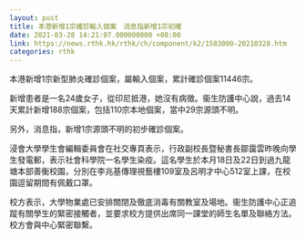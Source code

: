 ```yaml
---
layout: post
title: 本港新增1宗確診輸入個案　消息指新增1宗初確
date: 2021-03-28 14:21:07.000000000 +08:00
link: https://news.rthk.hk/rthk/ch/component/k2/1583000-20210328.htm
categories: rthk
---
```


本港新增1宗新型肺炎確診個案，屬輸入個案，累計確診個案11446宗。

新增患者是一名24歲女子，從印尼抵港，她沒有病徵。衞生防護中心說，過去14天累計新增188宗個案，包括110宗本地個案，當中29宗源頭不明。 

另外，消息指，新增1宗源頭不明的初步確診個案。

浸會大學學生會編輯委員會在社交專頁表示，行政副校長暨秘書長鄒靄雲昨晚向學生發電郵，表示社會科學院一名學生染疫。這名學生於本月18日及22日到過九龍塘本部善衡校園，分別在李兆基傳理視藝樓109室及呂明才中心512室上課，在校園逗留期間有佩戴口罩。

校方表示，大學物業處已安排關閉及徹底消毒有關教室及場地。衞生防護中心正追蹤有關學生的緊密接觸者，並要求校方提供出席同一課堂的師生名單及聯絡方法。校方會與中心緊密聯繫。
